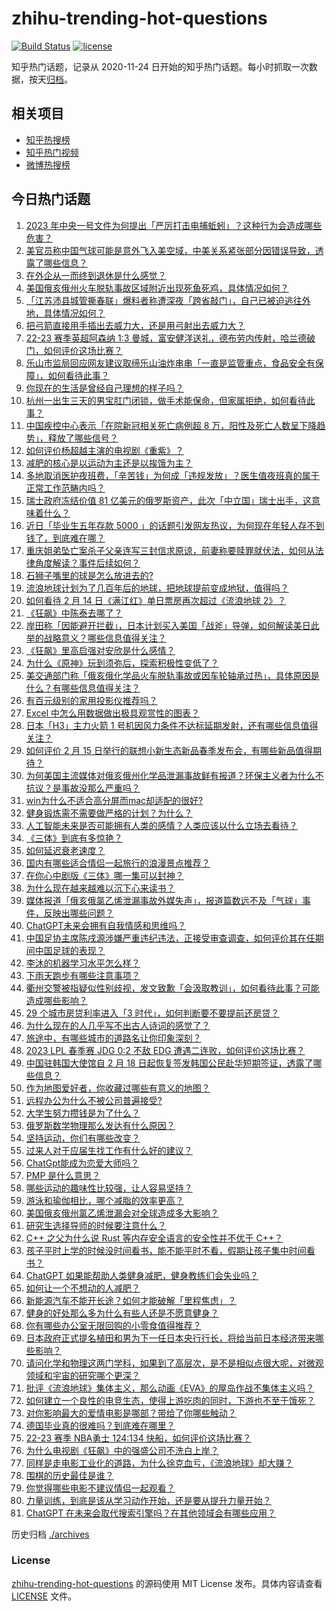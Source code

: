 # zhihu-trending-hot-questions

[![Build Status](https://github.com/justjavac/zhihu-trending-hot-questions/workflows/ci/badge.svg?branch=master)](https://github.com/justjavac/zhihu-trending-hot-questions/actions)
[![license](https://img.shields.io/github/license/justjavac/zhihu-trending-hot-questions)](https://github.com/justjavac/zhihu-trending-hot-questions/blob/master/LICENSE)

知乎热门话题，记录从 2020-11-24
日开始的知乎热门话题。每小时抓取一次数据，按天[归档](./archives)。

## 相关项目

- [知乎热搜榜](https://github.com/justjavac/zhihu-trending-top-search)
- [知乎热门视频](https://github.com/justjavac/zhihu-trending-hot-video)
- [微博热搜榜](https://github.com/justjavac/weibo-trending-hot-search)

## 今日热门话题

<!-- BEGIN -->
<!-- 最后更新时间 Thu Feb 16 2023 09:25:05 GMT+0800 (China Standard Time) -->

1. [2023 年中央一号文件为何提出「严厉打击电捕蚯蚓」？这种行为会造成哪些危害？](https://www.zhihu.com/question/584222343)
1. [美官员称中国气球可能是意外飞入美空域，中美关系紧张部分因错误导致，透露了哪些信息？](https://www.zhihu.com/question/584169832)
1. [在外企从一而终到退休是什么感觉？](https://www.zhihu.com/question/448889743)
1. [美国俄亥俄州火车脱轨事故区域附近出现死鱼死鸡，具体情况如何？](https://www.zhihu.com/question/584140583)
1. [「江苏沛县城管撕春联」爆料者称遭深夜「跨省敲门」，自己已被迫逃往外地，具体情况如何？](https://www.zhihu.com/question/584159488)
1. [把弓箭直接用手插出去威力大，还是用弓射出去威力大？](https://www.zhihu.com/question/27833118)
1. [22-23 赛季英超阿森纳 1:3 曼城，富安健洋送礼，德布劳内传射，哈兰德破门，如何评价这场比赛？](https://www.zhihu.com/question/584312855)
1. [乐山市监局回应网友建议取缔乐山油炸串串「一直是监管重点，食品安全有保障」，如何看待此事？](https://www.zhihu.com/question/584164136)
1. [你现在的生活是曾经自己理想的样子吗？](https://www.zhihu.com/question/584274222)
1. [杭州一出生三天的男宝肛门闭锁，做手术能保命，但家属拒绝，如何看待此事？](https://www.zhihu.com/question/583968893)
1. [中国疾控中心表示「在院新冠相关死亡病例超 8 万，阳性及死亡人数呈下降趋势」，释放了哪些信号？](https://www.zhihu.com/question/584148263)
1. [如何评价杨超越主演的电视剧《重紫》？](https://www.zhihu.com/question/584214181)
1. [减肥的核心是以运动为主还是以挨饿为主？](https://www.zhihu.com/question/582941009)
1. [多地取消医护夜班费，「辛苦钱」为何成「违规发放」？医生值夜班真的属于正常工作范畴内吗？](https://www.zhihu.com/question/584012504)
1. [瑞士政府冻结价值 81 亿美元的俄罗斯资产，此次「中立国」瑞士出手，这意味着什么？](https://www.zhihu.com/question/584002294)
1. [近日「毕业生五年存款 5000 」的话题引发网友热议，为何现在年轻人存不到钱了，到底难在哪？](https://www.zhihu.com/question/583943266)
1. [重庆姐弟坠亡案杀子父亲连写三封信求原谅，前妻称要赎罪就伏法，如何从法律角度解读？事件后续如何？](https://www.zhihu.com/question/583948643)
1. [石狮子嘴里的球是怎么放进去的?](https://www.zhihu.com/question/19907413)
1. [流浪地球计划为了几百年后的地球，把地球提前变成地狱，值得吗？](https://www.zhihu.com/question/583502913)
1. [如何看待 2 月 14 日《满江红》单日票房再次超过《流浪地球 2》？](https://www.zhihu.com/question/583969881)
1. [《狂飙》中陈泰去哪了？](https://www.zhihu.com/question/581756830)
1. [岸田称「因能避开拦截」，日本计划买入美国「战斧」导弹，如何解读美日此举的战略意义？哪些信息值得关注？](https://www.zhihu.com/question/584206622)
1. [《狂飙》里高启强对安欣是什么感情？](https://www.zhihu.com/question/582295033)
1. [为什么《原神》玩到须弥后，探索积极性变低了？](https://www.zhihu.com/question/581987003)
1. [美交通部门称「俄亥俄化学品火车脱轨事故或因车轮轴承过热」，具体原因是什么？有哪些信息值得关注？](https://www.zhihu.com/question/584139321)
1. [有百元级别的家用投影仪推荐吗？](https://www.zhihu.com/question/571584076)
1. [Excel 中怎么用数据做出极具观赏性的图表？](https://www.zhihu.com/question/28936003)
1. [日本「H3」主力火箭 1 号机因风力条件不达标延期发射，还有哪些信息值得关注？](https://www.zhihu.com/question/583984521)
1. [如何评价 2 月 15 日举行的联想小新生态新品春季发布会，有哪些新品值得期待？](https://www.zhihu.com/question/582449646)
1. [为何美国主流媒体对俄亥俄州化学品泄漏事故鲜有报道？环保主义者为什么不抗议？是事故没那么严重吗？](https://www.zhihu.com/question/584151154)
1. [win为什么不适合高分屏而mac却适配的很好?](https://www.zhihu.com/question/583950691)
1. [健身锻炼需不需要做严格的计划？为什么？](https://www.zhihu.com/question/582592322)
1. [人工智能未来是否可能拥有人类的感情？人类应该以什么立场去看待？](https://www.zhihu.com/question/562106035)
1. [《三体》到底有多惊艳？](https://www.zhihu.com/question/352509340)
1. [如何延迟衰老速度？](https://www.zhihu.com/question/564689357)
1. [国内有哪些适合情侣一起旅行的浪漫景点推荐？](https://www.zhihu.com/question/567849756)
1. [在你心中剧版《三体》哪一集可以封神？](https://www.zhihu.com/question/580992171)
1. [为什么现在越来越难以沉下心来读书？](https://www.zhihu.com/question/578835961)
1. [媒体报道「俄亥俄氯乙烯泄漏事故外媒失声」，报道篇数远不及「气球」事件，反映出哪些问题？](https://www.zhihu.com/question/583990501)
1. [ChatGPT未来会拥有自我情感和思维吗？](https://www.zhihu.com/question/583408723)
1. [中国足协主席陈戌源涉嫌严重违纪违法，正接受审查调查，如何评价其在任期间中国足球的表现？](https://www.zhihu.com/question/584049555)
1. [李沐的机器学习水平怎么样？](https://www.zhihu.com/question/37267184)
1. [下雨天跑步有哪些注意事项？](https://www.zhihu.com/question/583186399)
1. [衢州交警被指疑似性别歧视，发文致歉「会汲取教训」，如何看待此事？可能造成哪些影响？](https://www.zhihu.com/question/583765244)
1. [29 个城市房贷利率进入「3 时代」，如何判断要不要提前还房贷？](https://www.zhihu.com/question/584178333)
1. [为什么现在的人几乎写不出古人诗词的感觉了？](https://www.zhihu.com/question/465101478)
1. [旅途中，有哪些城市的道路名让你印象深刻？](https://www.zhihu.com/question/583791514)
1. [2023 LPL 春季赛 JDG 0:2 不敌 EDG 遭遇二连败，如何评价这场比赛？](https://www.zhihu.com/question/584263494)
1. [中国驻韩国大使馆自 2 月 18 日起恢复签发韩国公民赴华短期签证，透露了哪些信息？](https://www.zhihu.com/question/584140129)
1. [作为地图爱好者，你收藏过哪些有意义的地图？](https://www.zhihu.com/question/465456989)
1. [远程办公为什么不被公司普遍接受?](https://www.zhihu.com/question/333127774)
1. [大学生努力攒钱是为了什么？](https://www.zhihu.com/question/581554659)
1. [俄罗斯数学物理那么发达有什么原因？](https://www.zhihu.com/question/21867788)
1. [坚持运动，你们有哪些改变？](https://www.zhihu.com/question/582084251)
1. [过来人对于应届生找工作有什么好的建议？](https://www.zhihu.com/question/35925659)
1. [ChatGpt能成为恋爱大师吗？](https://www.zhihu.com/question/583833801)
1. [PMP 是什么意思？](https://www.zhihu.com/question/27370884)
1. [哪些运动的趣味性比较强，让人容易坚持？](https://www.zhihu.com/question/581119773)
1. [游泳和瑜伽相比，哪个减脂的效率更高？](https://www.zhihu.com/question/582553763)
1. [美国俄亥俄州氯乙烯泄漏会对全球造成多大影响？](https://www.zhihu.com/question/583889398)
1. [研究生选择导师的时候要注意什么？](https://www.zhihu.com/question/583873859)
1. [C++ 之父为什么说 Rust 等内存安全语言的安全性并不优于 C++？](https://www.zhihu.com/question/584122632)
1. [孩子平时上学的时候没时间看书，能不能平时不看，假期让孩子集中时间看书？](https://www.zhihu.com/question/583810191)
1. [ChatGPT 如果能帮助人类健身减肥，健身教练们会失业吗？](https://www.zhihu.com/question/582622047)
1. [如何让一个不想动的人减肥？](https://www.zhihu.com/question/582368678)
1. [新能源汽车不能开长途？如何才能破解「里程焦虑」？](https://www.zhihu.com/question/579247004)
1. [健身的好处那么多为什么有些人还是不愿意健身？](https://www.zhihu.com/question/583333023)
1. [你有哪些办公室无限回购的小零食值得推荐？](https://www.zhihu.com/question/582025532)
1. [日本政府正式提名植田和男为下一任日本央行行长，将给当前日本经济带来哪些影响？](https://www.zhihu.com/question/583948156)
1. [请问化学和物理这两门学科，如果到了高层次，是不是相似点很大呢，对微观领域和宇宙的研究哪个更深？](https://www.zhihu.com/question/583070576)
1. [批评《流浪地球》集体主义，那么动画《EVA》的屋岛作战不集体主义吗？](https://www.zhihu.com/question/582805621)
1. [如何建立一个良性的电竞生态，使得上游吃肉的同时，下游也不至于饿死？](https://www.zhihu.com/question/583346114)
1. [对你影响最大的爱情电影是哪部？带给了你哪些触动？](https://www.zhihu.com/question/583771329)
1. [德国毕业真的很难吗？到底难在哪里？](https://www.zhihu.com/question/533195619)
1. [22-23 赛季 NBA勇士 124:134 快船，如何评价这场比赛？](https://www.zhihu.com/question/584149485)
1. [为什么电视剧《狂飙》中的强盛公司不洗白上岸？](https://www.zhihu.com/question/581664577)
1. [同样是走电影工业化的道路，为什么徐克血亏，《流浪地球》却大赚？](https://www.zhihu.com/question/312774422)
1. [围棋的历史最佳是谁？](https://www.zhihu.com/question/582786993)
1. [你觉得哪些电影不建议情侣一起观看？](https://www.zhihu.com/question/583773574)
1. [力量训练，到底是该从学习动作开始，还是要从提升力量开始？](https://www.zhihu.com/question/577683015)
1. [ChatGPT 在未来会取代搜索引擎吗？在其他领域会有哪些应用？](https://www.zhihu.com/question/571427371)

<!-- END -->

历史归档 [./archives](./archives)

### License

[zhihu-trending-hot-questions](https://github.com/justjavac/zhihu-trending-hot-questions)
的源码使用 MIT License 发布。具体内容请查看 [LICENSE](./LICENSE) 文件。
